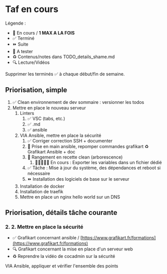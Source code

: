 # Taf en cours

Légende :

- 🚀  En cours / **1 MAX A LA FOIS**
- ✅  Terminé
- ⏩ Suite
- 📌 A tester
- ♻️  Contenus/notes dans TODO_details_shame.md
- 🔍  Lecture/Vidéos

Supprimer les terminés ✅ à chaque début/fin de semaine.

## Priorisation, simple

1. ✅ Clean environnement de dev sommaire : versionner les todos
2. Mettre en place le nouveau serveur
   1. Linters
      1. ✅ VSC (tabs, etc.)
      2. ✅ .md
      3. ✅ ansible
   2. VIA Ansible, mettre en place la sécurité
      1. ✅ Corriger correction SSH + documenter
      2. 🚀 Prise en main ansible, repomper commandes grafikart ♻️ Grafikart Ansible + doc
      3. 🚀 Rangement en recette clean (arborescence)
         1. 🚀🚀🚀🚀🚀 En cours : Exporter les variables dans un fichier dédié
      4. ✅ Tâche : Mise à jour du système, des dépendances et reboot si nécessaire
      5. ⏩ Installation des logiciels de base sur le serveur
   3. Installation de docker
   4. Installation de traefik
   5. Mettre en place un nginx hello world sur un DNS

## Priorisation, détails tâche courante

### 2. 2. Mettre en place la sécurité

- ✅ Grafikart concernant ansible / [https://www.grafikart.fr/formations](https://www.grafikart.fr/formations)
- 🔍 Grafikart concernant la mise en place d'un serveur web
- ♻️ Reprendre la vidéo de cocadmin sur la sécurité

VIA Ansible, appliquer et vérifier l'ensemble des points

